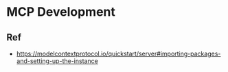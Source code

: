 # MCP Development

## Ref

- https://modelcontextprotocol.io/quickstart/server#importing-packages-and-setting-up-the-instance
